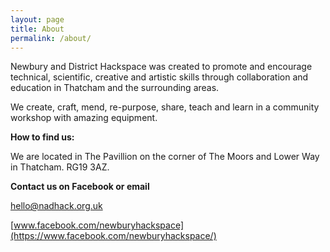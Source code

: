 ```yaml
---
layout: page
title: About
permalink: /about/
---
```


Newbury and District Hackspace was created to promote and encourage technical, scientific, creative and artistic skills through collaboration and education in Thatcham and the surrounding areas.

We create, craft, mend, re-purpose, share, teach and learn in a community workshop with amazing equipment.

**How to find us:**

We are located in The Pavillion on the corner of The Moors and Lower Way in Thatcham. RG19 3AZ.

**Contact us on Facebook or email**

[hello@nadhack.org.uk](mailto:hello@nadhack.org.uk)

[www.facebook.com/newburyhackspace](https://www.facebook.com/newburyhackspace/)
